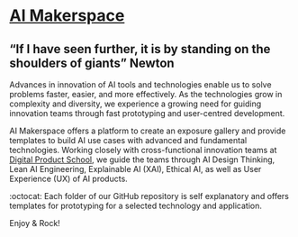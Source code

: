 # [AI Makerspace](https://github.com/DigitalProductschool/AI-Makerspace) 
## “If I have seen further, it is by standing on the shoulders of giants” Newton

Advances in innovation of AI tools and technologies enable us to solve problems faster, easier, and more effectively. As the technologies grow in complexity and diversity, we experience a growing need for guiding innovation teams through fast prototyping and user-centred development. 

AI Makerspace offers a platform to create an exposure gallery and provide templates to build AI use cases with advanced and fundamental technologies. Working closely with cross-functional innovation teams at [Digital Product School](https://digitalproductschool.io/), we guide the teams through AI Design Thinking, Lean AI Engineering, Explainable AI (XAI), Ethical AI, as well as User Experience (UX) of AI products. 

:octocat: Each folder of our GitHub repository is self explanatory and offers templates for prototyping for a selected technology and application. 

Enjoy & Rock!
